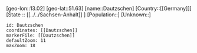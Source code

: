 ﻿---
location: [51.63,13.02]
mapzoom: [7,12] 
mapmarker: city 
type: City
tags:
- geo/City


SpocWebEntityId: 29726
isDeleted: false
confidential: public

---
[geo-lon::13.02]
[geo-lat::51.63]
[name::Dautzschen]
[Country::[[Germany]]]
[State :: [[../../Sachsen-Anhalt]] ]
[Population::]
[Unknown::]


```leaflet
id: Dautzschen
coordinates: [[Dautzschen]]
markerFile: [[Dautzschen]]
defaultZoom: 11 
maxZoom: 18
```
